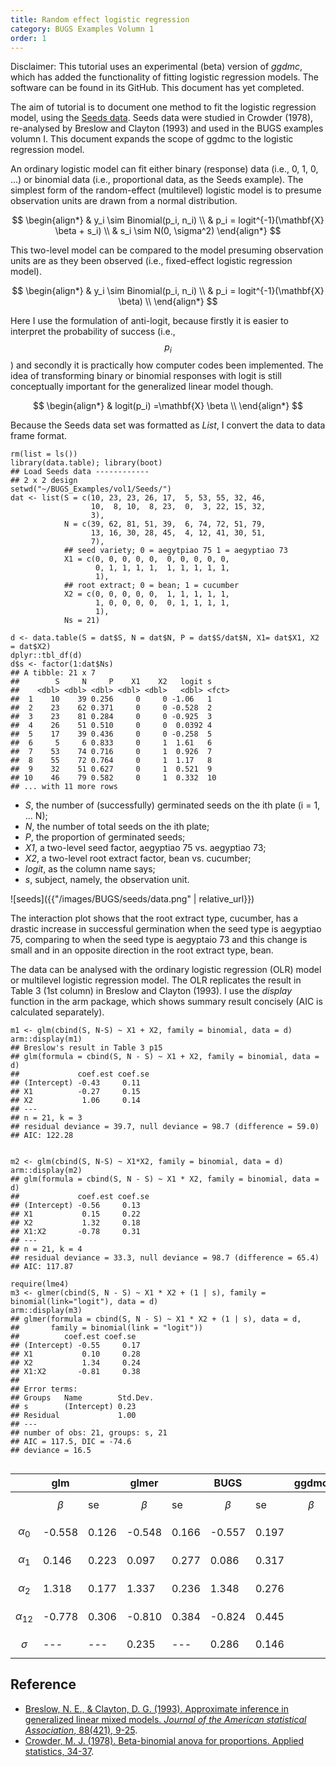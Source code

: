 ```yaml
---
title: Random effect logistic regression
category: BUGS Examples Volumn 1
order: 1
---
```


Disclaimer: This tutorial uses an experimental (beta) version of _ggdmc_, which 
has added the functionality of fitting logistic regression models.  The software 
can be found in its GitHub. This document has yet completed.

The aim of tutorial is to document one method to fit the logistic regression 
model, using the [Seeds data](http://www.openbugs.net/Examples/Seeds.html).
Seeds data were studied in Crowder (1978), re-analysed by Breslow and Clayton (1993)
and used in the BUGS examples volumn I. This document expands the scope of ggdmc
to the logistic regression model.

An ordinary logistic model can fit either binary (response) data (i.e., 0, 1, 0, ...)
or binomial data (i.e., proportional data, as the Seeds example).  The simplest form of
the random-effect (multilevel) logistic model is to presume observation units are
drawn from a normal distribution.

$$
\begin{align*}
& y_i \sim Binomial(p_i, n_i) \\
& p_i = logit^{-1}(\mathbf{X} \beta + s_i) \\
& s_i \sim N(0, \sigma^2)
\end{align*}
$$

This two-level model can be compared to the model presuming observation units are
as they been observed (i.e., fixed-effect logistic regression model). 

$$
\begin{align*}
& y_i \sim Binomial(p_i, n_i) \\
& p_i = logit^{-1}(\mathbf{X} \beta) \\
\end{align*}
$$

Here I use the formulation of anti-logit, because firstly it is easier to interpret the
probability of success (i.e., $$p_i$$) and secondly it is practically how
computer codes been implemented. The idea of transforming binary or binomial responses
with logit is still conceptually important for the generalized linear model though. 

$$
\begin{align*}
& logit(p_i) =\mathbf{X} \beta \\
\end{align*}
$$

Because the Seeds data set was formatted as _List_, I convert the data to data frame
format.

```
rm(list = ls())
library(data.table); library(boot)
## Load Seeds data ------------
## 2 x 2 design
setwd("~/BUGS_Examples/vol1/Seeds/")
dat <- list(S = c(10, 23, 23, 26, 17,  5, 53, 55, 32, 46,
                  10,  8, 10,  8, 23,  0,  3, 22, 15, 32,
                  3),
            N = c(39, 62, 81, 51, 39,  6, 74, 72, 51, 79,
                  13, 16, 30, 28, 45,  4, 12, 41, 30, 51,
                  7),
            ## seed variety; 0 = aegytpiao 75 1 = aegyptiao 73
            X1 = c(0, 0, 0, 0, 0,  0, 0, 0, 0, 0,
                   0, 1, 1, 1, 1,  1, 1, 1, 1, 1,
                   1),
            ## root extract; 0 = bean; 1 = cucumber
            X2 = c(0, 0, 0, 0, 0,  1, 1, 1, 1, 1,
                   1, 0, 0, 0, 0,  0, 1, 1, 1, 1,
                   1),
            Ns = 21)

d <- data.table(S = dat$S, N = dat$N, P = dat$S/dat$N, X1= dat$X1, X2 = dat$X2)
dplyr::tbl_df(d)
d$s <- factor(1:dat$Ns)
## A tibble: 21 x 7
##        S     N     P    X1    X2   logit s
##    <dbl> <dbl> <dbl> <dbl> <dbl>   <dbl> <fct>
##  1    10    39 0.256     0     0 -1.06   1
##  2    23    62 0.371     0     0 -0.528  2
##  3    23    81 0.284     0     0 -0.925  3
##  4    26    51 0.510     0     0  0.0392 4 
##  5    17    39 0.436     0     0 -0.258  5
##  6     5     6 0.833     0     1  1.61   6 
##  7    53    74 0.716     0     1  0.926  7
##  8    55    72 0.764     0     1  1.17   8
##  9    32    51 0.627     0     1  0.521  9 
## 10    46    79 0.582     0     1  0.332  10
## ... with 11 more rows
```
* _S_, the number of (successfully) germinated seeds on the ith plate (i = 1, ... N);
* _N_, the number of total seeds on the ith plate;
* _P_, the proportion of germinated seeds; 
* _X1_, a two-level seed factor, aegyptiao 75 vs. aegyptiao 73;
* _X2_, a two-level root extract factor, bean vs. cucumber;
* _logit_, as the column name says;
* _s_, subject, namely, the observation unit.

![seeds]({{"/images/BUGS/seeds/data.png" | relative_url}})

The interaction plot shows that the root extract type, cucumber, has a drastic
increase in successful germination when the seed type is aegyptiao 75, comparing to
when the seed type is aegyptaio 73 and this change is small and in an opposite
direction in the root extract type, bean.

The data can be analysed with the ordinary logistic regression (OLR) model or
multilevel logistic regression model. The OLR replicates the result in
Table 3 (1st column) in Breslow and Clayton (1993). I use
the _display_ function in the arm package, which shows summary result concisely
(AIC is calculated separately).

```
m1 <- glm(cbind(S, N-S) ~ X1 + X2, family = binomial, data = d)
arm::display(m1)
## Breslow's result in Table 3 p15
## glm(formula = cbind(S, N - S) ~ X1 + X2, family = binomial, data = d)
##             coef.est coef.se
## (Intercept) -0.43     0.11
## X1          -0.27     0.15
## X2           1.06     0.14
## ---
## n = 21, k = 3
## residual deviance = 39.7, null deviance = 98.7 (difference = 59.0)
## AIC: 122.28


m2 <- glm(cbind(S, N-S) ~ X1*X2, family = binomial, data = d)
arm::display(m2)
## glm(formula = cbind(S, N - S) ~ X1 * X2, family = binomial, data = d)
##             coef.est coef.se
## (Intercept) -0.56     0.13
## X1           0.15     0.22
## X2           1.32     0.18
## X1:X2       -0.78     0.31
## ---
## n = 21, k = 4
## residual deviance = 33.3, null deviance = 98.7 (difference = 65.4)
## AIC: 117.87

require(lme4)
m3 <- glmer(cbind(S, N - S) ~ X1 * X2 + (1 | s), family = binomial(link="logit"), data = d)
arm::display(m3)
## glmer(formula = cbind(S, N - S) ~ X1 * X2 + (1 | s), data = d, 
##       family = binomial(link = "logit"))
##          coef.est coef.se
## (Intercept) -0.55     0.17
## X1           0.10     0.28
## X2           1.34     0.24
## X1:X2       -0.81     0.38
## 
## Error terms:
## Groups   Name        Std.Dev.
## s        (Intercept) 0.23
## Residual             1.00
## ---
## number of obs: 21, groups: s, 21
## AIC = 117.5, DIC = -74.6
## deviance = 16.5 
			
```

|                 | glm       |       | glmer     |       | BUGS      |       | ggdmc     |    |
|-----------------|-----------|-------|-----------|-------|-----------|-------|-----------|----|
|                 | $$\beta$$ | se    | $$\beta$$ | se    | $$\beta$$ | se    | $$\beta$$ | se |
| $$\alpha_0$$    | -0.558    | 0.126 | -0.548    | 0.166 | -0.557    | 0.197 |           |    |
| $$\alpha_{1}$$  | 0.146     | 0.223 | 0.097     | 0.277 | 0.086     | 0.317 |           |    |
| $$\alpha_{2}$$  | 1.318     | 0.177 | 1.337     | 0.236 | 1.348     | 0.276 |           |    |
| $$\alpha_{12}$$ | -0.778    | 0.306 | -0.810    | 0.384 | -0.824    | 0.445 |           |    |
| $$\sigma$$      | ---       | ---   | 0.235     | ---   | 0.286     | 0.146 |           |    |

## Reference
* [Breslow, N. E., & Clayton, D. G. (1993). Approximate inference in generalized linear mixed models. _Journal of the American statistical Association_, 88(421), 9-25](http://www.jstor.org/stable/2290687).
* [Crowder, M. J. (1978). Beta-binomial anova for proportions. Applied statistics, 34-37](http://www.jstor.org/stable/2346223).

